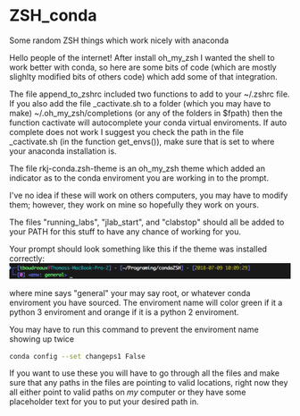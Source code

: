 # ZSH_conda
Some random ZSH things which work nicely with anaconda

Hello people of the internet! After install oh_my_zsh I wanted the shell to work better with conda, so here are some bits of code (which are mostly slighlty modified bits of others code) which add some of that integration.

The file append_to_zshrc included two functions to add to your ~/.zshrc file. If you also add the file \_cactivate.sh to a folder (which you may have to make) ~/.oh_my_zsh/completions (or any of the folders in $fpath) then the function cactivate will autocomplete your conda virtual enviroments. If auto complete does not work I suggest you check the path in the file \_cactivate.sh (in the function get_envs()), make sure that is set to where your anaconda installation is.

The file rkj-conda.zsh-theme is an oh_my_zsh theme which added an indicator as to the conda enviroment you are working in to the prompt. 

I've no idea if these will work on others computers, you may have to modify them; however, they work on mine so hopefully they work on yours. 

The files "running_labs", "jlab_start", and "clabstop" should all be added to your PATH for this stuff to have any chance of working for you.

Your prompt should look something like this if the theme was installed correctly:
![alt text](https://github.com/tboudreaux/ZSH_conda/blob/master/Screen%20Shot%202018-07-09%20at%2010.09.57%20AM.png)

where mine says "general" your may say root, or whatever conda enviroment you have sourced. The enviroment name will color green if it a python 3 enviroment and orange if it is a python 2 enviroment. 

You may have to run this command to prevent the enviroment name showing up twice

```bash
conda config --set changeps1 False
```

If you want to use these you will have to go through all the files and make sure that any paths in the files are pointing to valid locations, right now they all either point to valid paths on *my* computer or they have some placeholder text for you to put your desired path in.

